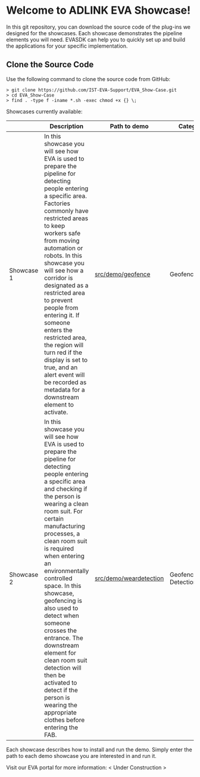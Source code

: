 # Welcome to ADLINK EVA Showcase!

In this git repository, you can download the source code of the plug-ins we designed for the showcases. Each showcase demonstrates the pipeline elements you will need. EVASDK can help you to quickly set up and build the applications for your specific implementation.

## Clone the Source Code

Use the following command to clone the source code from GitHub:

```
> git clone https://github.com/IST-EVA-Support/EVA_Show-Case.git
> cd EVA_Show-Case
> find . -type f -iname *.sh -exec chmod +x {} \;
```

Showcases currently available:

|            | Description                                                  | Path to demo                                     | Categories                |
| ---------- | ------------------------------------------------------------ | ------------------------------------------------ | ------------------------- |
| Showcase 1 | In this showcase you will see how EVA is used to prepare the pipeline for detecting people entering a specific area. Factories commonly have restricted areas to keep workers safe from moving automation or robots. In this showcase you will see how a corridor is designated as a restricted area to prevent people from entering it. If someone enters the restricted area, the region will turn red if the display is set to true, and an alert event will be recorded as metadata for a downstream element to activate. | [src/demo/geofence](src/demo/geofence)           | Geofencing                |
| Showcase 2 | In this showcase you will see how EVA is used to prepare the pipeline for detecting people entering a specific area and checking if the person is wearing a clean room suit. For certain manufacturing processes, a clean room suit is required when entering an environmentally controlled space. In this showcase, geofencing is also used to detect when someone crosses the entrance. The downstream element for clean room suit detection will then be activated to detect if the person is wearing the appropriate clothes before entering the FAB. | [src/demo/weardetection](src/demo/weardetection) | Geofencing/Wear Detection |

Each showcase describes how to install and run the demo. Simply enter the path to each demo showcase you are interested in and run it.

Visit our EVA portal for more information: < Under Construction >


